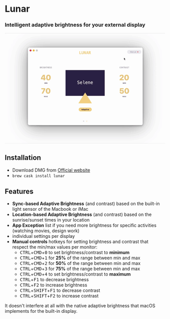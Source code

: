 # Lunar

### Intelligent adaptive brightness for your external display

![Demo](lunar.gif)

## Installation
- Download DMG from [Official website](https://lunarapp.site)
- `brew cask install lunar`

## Features
- **Sync-based Adaptive Brightness** (and contrast) based on the built-in light sensor of the Macbook or iMac
- **Location-based Adaptive Brightness** (and contrast) based on the sunrise/sunset times in your location
- **App Exception** list if you need more brightness for specific activities (watching movies, design work)
- individual settings per display
- **Manual controls** hotkeys for setting brightness and contrast that respect the min/max values per monitor:
    - <kbd>CTRL</kbd>+<kbd>CMD</kbd>+<kbd>0</kbd> to set brightness/contrast to **minimum**
    - <kbd>CTRL</kbd>+<kbd>CMD</kbd>+<kbd>1</kbd> for **25%** of the range between min and max
    - <kbd>CTRL</kbd>+<kbd>CMD</kbd>+<kbd>2</kbd> for **50%** of the range between min and max
    - <kbd>CTRL</kbd>+<kbd>CMD</kbd>+<kbd>3</kbd> for **75%** of the range between min and max
    - <kbd>CTRL</kbd>+<kbd>CMD</kbd>+<kbd>4</kbd> to set brightness/contrast to **maximum**
    - <kbd>CTRL</kbd>+<kbd>F1</kbd> to decrease brightness
    - <kbd>CTRL</kbd>+<kbd>F2</kbd> to increase brightness
    - <kbd>CTRL</kbd>+<kbd>SHIFT</kbd>+<kbd>F1</kbd> to decrease contrast
    - <kbd>CTRL</kbd>+<kbd>SHIFT</kbd>+<kbd>F2</kbd> to increase contrast

It doesn't interfere at all with the native adaptive brightness that macOS implements for the built-in display.